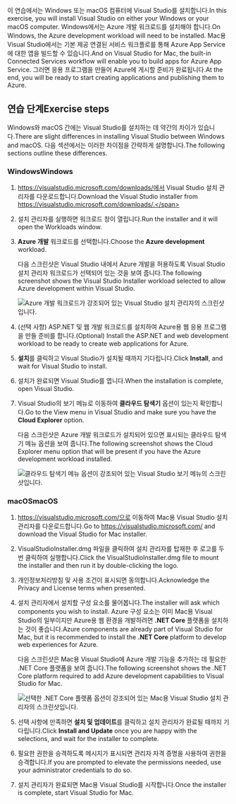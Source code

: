 <span data-ttu-id="42847-101">이 연습에서는 Windows 또는 macOS 컴퓨터에 Visual Studio를 설치합니다.</span><span class="sxs-lookup"><span data-stu-id="42847-101">In this exercise, you will install Visual Studio on either your Windows or your macOS computer.</span></span> <span data-ttu-id="42847-102">Windows에서는 Azure 개발 워크로드를 설치해야 합니다.</span><span class="sxs-lookup"><span data-stu-id="42847-102">On Windows, the Azure development workload will need to be installed.</span></span> <span data-ttu-id="42847-103">Mac용 Visual Studio에서는 기본 제공 연결된 서비스 워크플로를 통해 Azure App Service에 대한 앱을 빌드할 수 있습니다.</span><span class="sxs-lookup"><span data-stu-id="42847-103">And on Visual Studio for Mac, the built-in Connected Services workflow will enable you to build apps for Azure App Service.</span></span> <span data-ttu-id="42847-104">그러면 응용 프로그램을 만들어 Azure에 게시할 준비가 완료됩니다.</span><span class="sxs-lookup"><span data-stu-id="42847-104">At the end, you will be ready to start creating applications and publishing them to Azure.</span></span>

## <a name="exercise-steps"></a><span data-ttu-id="42847-105">연습 단계</span><span class="sxs-lookup"><span data-stu-id="42847-105">Exercise steps</span></span>

<span data-ttu-id="42847-106">Windows와 macOS 간에는 Visual Studio를 설치하는 데 약간의 차이가 있습니다.</span><span class="sxs-lookup"><span data-stu-id="42847-106">There are slight differences in installing Visual Studio between Windows and macOS.</span></span> <span data-ttu-id="42847-107">다음 섹션에서는 이러한 차이점을 간략하게 설명합니다.</span><span class="sxs-lookup"><span data-stu-id="42847-107">The following sections outline these differences.</span></span>

### <a name="windows"></a><span data-ttu-id="42847-108">Windows</span><span class="sxs-lookup"><span data-stu-id="42847-108">Windows</span></span>

1. <span data-ttu-id="42847-109">https://visualstudio.microsoft.com/downloads/에서 Visual Studio 설치 관리자를 다운로드합니다.</span><span class="sxs-lookup"><span data-stu-id="42847-109">Download the Visual Studio installer from https://visualstudio.microsoft.com/downloads/.</span></span>

1. <span data-ttu-id="42847-110">설치 관리자를 실행하면 워크로드 창이 열립니다.</span><span class="sxs-lookup"><span data-stu-id="42847-110">Run the installer and it will open the Workloads window.</span></span>

1. <span data-ttu-id="42847-111">**Azure 개발** 워크로드를 선택합니다.</span><span class="sxs-lookup"><span data-stu-id="42847-111">Choose the **Azure development** workload.</span></span>

    <span data-ttu-id="42847-112">다음 스크린샷은 Visual Studio 내에서 Azure 개발을 허용하도록 Visual Studio 설치 관리자 워크로드가 선택되어 있는 것을 보여 줍니다.</span><span class="sxs-lookup"><span data-stu-id="42847-112">The following screenshot shows the Visual Studio Installer workload selected to allow Azure development within Visual Studio.</span></span>

    ![Azure 개발 워크로드가 강조되어 있는 Visual Studio 설치 관리자의 스크린샷입니다.](../media/5-select-azure-workload.png)

1. <span data-ttu-id="42847-114">(선택 사항) ASP.NET 및 웹 개발 워크로드를 설치하여 Azure용 웹 응용 프로그램을 만들 준비를 합니다.</span><span class="sxs-lookup"><span data-stu-id="42847-114">(Optional) Install the ASP.NET and web development workload to be ready to create web applications for Azure.</span></span>

1. <span data-ttu-id="42847-115">**설치**를 클릭하고 Visual Studio가 설치될 때까지 기다립니다.</span><span class="sxs-lookup"><span data-stu-id="42847-115">Click **Install**, and wait for Visual Studio to install.</span></span>

1. <span data-ttu-id="42847-116">설치가 완료되면 Visual Studio를 엽니다.</span><span class="sxs-lookup"><span data-stu-id="42847-116">When the installation is complete, open Visual Studio.</span></span>

1. <span data-ttu-id="42847-117">Visual Studio의 보기 메뉴로 이동하여 **클라우드 탐색기** 옵션이 있는지 확인합니다.</span><span class="sxs-lookup"><span data-stu-id="42847-117">Go to the View menu in Visual Studio and make sure you have the **Cloud Explorer** option.</span></span>

    <span data-ttu-id="42847-118">다음 스크린샷은 Azure 개발 워크로드가 설치되어 있으면 표시되는 클라우드 탐색기 메뉴 옵션을 보여 줍니다.</span><span class="sxs-lookup"><span data-stu-id="42847-118">The following screenshot shows the Cloud Explorer menu option that will be present if you have the Azure development workload installed.</span></span>

    ![클라우드 탐색기 메뉴 옵션이 강조되어 있는 Visual Studio 보기 메뉴의 스크린샷입니다.](../media/5-verify-cloud-explorer.png)

### <a name="macos"></a><span data-ttu-id="42847-120">macOS</span><span class="sxs-lookup"><span data-stu-id="42847-120">macOS</span></span>

1. <span data-ttu-id="42847-121">https://visualstudio.microsoft.com/으로 이동하여 Mac용 Visual Studio 설치 관리자를 다운로드합니다.</span><span class="sxs-lookup"><span data-stu-id="42847-121">Go to https://visualstudio.microsoft.com/ and download the Visual Studio for Mac installer.</span></span>

1. <span data-ttu-id="42847-122">VisualStudioInstaller.dmg 파일을 클릭하여 설치 관리자를 탑재한 후 로고를 두 번 클릭하여 실행합니다.</span><span class="sxs-lookup"><span data-stu-id="42847-122">Click the VisualStudioInstaller.dmg file to mount the installer and then run it by double-clicking the logo.</span></span>

1. <span data-ttu-id="42847-123">개인정보처리방침 및 사용 조건이 표시되면 동의합니다.</span><span class="sxs-lookup"><span data-stu-id="42847-123">Acknowledge the Privacy and License terms when presented.</span></span>

1. <span data-ttu-id="42847-124">설치 관리자에서 설치할 구성 요소를 물어봅니다.</span><span class="sxs-lookup"><span data-stu-id="42847-124">The installer will ask which components you wish to install.</span></span> <span data-ttu-id="42847-125">Azure 구성 요소는 이미 Mac용 Visual Studio의 일부이지만 Azure용 웹 환경을 개발하려면 **.NET Core** 플랫폼을 설치하는 것이 좋습니다.</span><span class="sxs-lookup"><span data-stu-id="42847-125">Azure components are already part of Visual Studio for Mac, but it is recommended to install the **.NET Core** platform to develop web experiences for Azure.</span></span>

    <span data-ttu-id="42847-126">다음 스크린샷은 Mac용 Visual Studio에 Azure 개발 기능을 추가하는 데 필요한 .NET Core 플랫폼을 보여 줍니다.</span><span class="sxs-lookup"><span data-stu-id="42847-126">The following screenshot shows the .NET Core platform required to add Azure development capabilities to Visual Studio for Mac.</span></span>

    ![선택한 .NET Core 플랫폼 옵션이 강조되어 있는 Mac용 Visual Studio 설치 관리자의 스크린샷입니다.](../media/5-vsmac-install-net-core.png)

1. <span data-ttu-id="42847-128">선택 사항에 만족하면 **설치 및 업데이트**를 클릭하고 설치 관리자가 완료될 때까지 기다립니다.</span><span class="sxs-lookup"><span data-stu-id="42847-128">Click **Install and Update** once you are happy with the selections, and wait for the installer to complete.</span></span>

1. <span data-ttu-id="42847-129">필요한 권한을 승격하도록 메시지가 표시되면 관리자 자격 증명을 사용하여 권한을 승격합니다.</span><span class="sxs-lookup"><span data-stu-id="42847-129">If you are prompted to elevate the permissions needed, use your administrator credentials to do so.</span></span>

1. <span data-ttu-id="42847-130">설치 관리자가 완료되면 Mac용 Visual Studio를 시작합니다.</span><span class="sxs-lookup"><span data-stu-id="42847-130">Once the installer is complete, start Visual Studio for Mac.</span></span>
